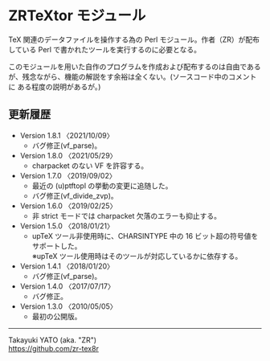 ZRTeXtor モジュール
===================

TeX 関連のデータファイルを操作する為の Perl モジュール。作者（ZR）が配布
している Perl で書かれたツールを実行するのに必要となる。

このモジュールを用いた自作のプログラムを作成および配布するのは自由である
が、残念ながら、機能の解説をす余裕は全くない。(ソースコード中のコメントに
ある程度の説明があるが。)

更新履歴
--------

  * Version 1.8.1 〈2021/10/09〉
      - バグ修正(vf_parse)。
  * Version 1.8.0 〈2021/05/29〉
      - charpacket のない VF を許容する。
  * Version 1.7.0 〈2019/09/02〉
      - 最近の (u)ptftopl の挙動の変更に追随した。
      - バグ修正(vf_divide_zvp)。
  * Version 1.6.0 〈2019/02/25〉
      - 非 strict モードでは charpacket 欠落のエラーも抑止する。
  * Version 1.5.0 〈2018/01/21〉
      - upTeX ツール非使用時に、CHARSINTYPE 中の 16 ビット超の符号値を
        サポートした。  
        ※upTeX ツール使用時はそのツールが対応しているかに依存する。
  * Version 1.4.1 〈2018/01/20〉
      - バグ修正(vf_parse)。
  * Version 1.4.0 〈2017/07/17〉
      - バグ修正。
  * Version 1.3.0 〈2010/05/05〉
      - 最初の公開版。

--------------------
Takayuki YATO (aka. "ZR")  
https://github.com/zr-tex8r
